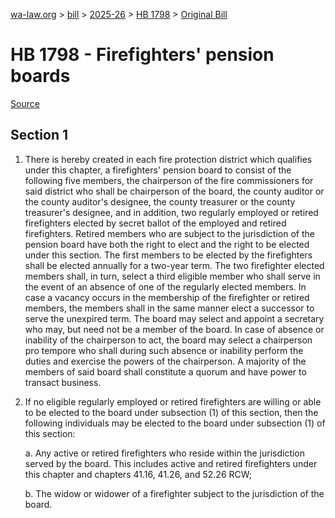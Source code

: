 [wa-law.org](/) > [bill](/bill/) > [2025-26](/bill/2025-26/) > [HB 1798](/bill/2025-26/hb/1798/) > [Original Bill](/bill/2025-26/hb/1798/1/)

# HB 1798 - Firefighters' pension boards

[Source](http://lawfilesext.leg.wa.gov/biennium/2025-26/Pdf/Bills/House%20Bills/1798.pdf)

## Section 1
1. There is hereby created in each fire protection district which qualifies under this chapter, a firefighters' pension board to consist of the following five members, the chairperson of the fire commissioners for said district who shall be chairperson of the board, the county auditor or the county auditor's designee, the county treasurer or the county treasurer's designee, and in addition, two regularly employed or retired firefighters elected by secret ballot of the employed and retired firefighters. Retired members who are subject to the jurisdiction of the pension board have both the right to elect and the right to be elected under this section. The first members to be elected by the firefighters shall be elected annually for a two-year term. The two firefighter elected members shall, in turn, select a third eligible member who shall serve in the event of an absence of one of the regularly elected members. In case a vacancy occurs in the membership of the firefighter or retired members, the members shall in the same manner elect a successor to serve the unexpired term. The board may select and appoint a secretary who may, but need not be a member of the board. In case of absence or inability of the chairperson to act, the board may select a chairperson pro tempore who shall during such absence or inability perform the duties and exercise the powers of the chairperson. A majority of the members of said board shall constitute a quorum and have power to transact business.

2. If no eligible regularly employed or retired firefighters are willing or able to be elected to the board under subsection (1) of this section, then the following individuals may be elected to the board under subsection (1) of this section:

    a. Any active or retired firefighters who reside within the jurisdiction served by the board. This includes active and retired firefighters under this chapter and chapters 41.16, 41.26, and 52.26 RCW;

    b. The widow or widower of a firefighter subject to the jurisdiction of the board.
